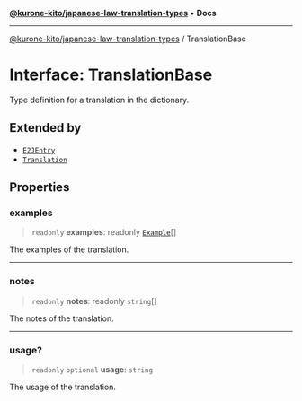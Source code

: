 [**@kurone-kito/japanese-law-translation-types**](../README.md) • **Docs**

***

[@kurone-kito/japanese-law-translation-types](../globals.md) / TranslationBase

# Interface: TranslationBase

Type definition for a translation in the dictionary.

## Extended by

- [`E2JEntry`](E2JEntry.md)
- [`Translation`](Translation.md)

## Properties

### examples

> `readonly` **examples**: readonly [`Example`](Example.md)[]

The examples of the translation.

***

### notes

> `readonly` **notes**: readonly `string`[]

The notes of the translation.

***

### usage?

> `readonly` `optional` **usage**: `string`

The usage of the translation.
